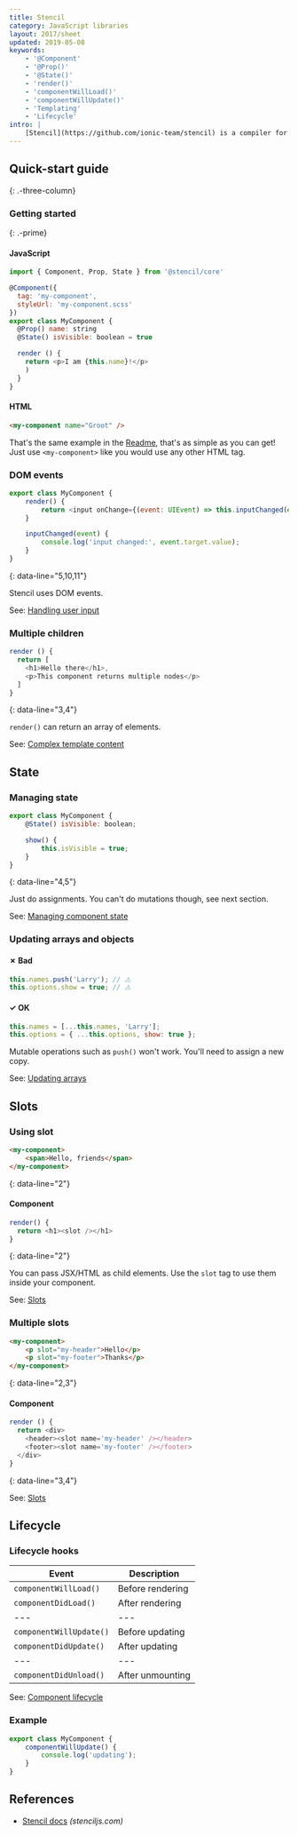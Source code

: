 ```yaml
---
title: Stencil
category: JavaScript libraries
layout: 2017/sheet
updated: 2019-05-08
keywords:
    - '@Component'
    - '@Prop()'
    - '@State()'
    - 'render()'
    - 'componentWillLoad()'
    - 'componentWillUpdate()'
    - 'Templating'
    - 'Lifecycle'
intro: |
    [Stencil](https://github.com/ionic-team/stencil) is a compiler for web components made by the Ionic team. This guide targets Stencil v0.0.5.
---
```


## Quick-start guide

{: .-three-column}

### Getting started

{: .-prime}

#### JavaScript

```js
import { Component, Prop, State } from '@stencil/core'

@Component({
  tag: 'my-component',
  styleUrl: 'my-component.scss'
})
export class MyComponent {
  @Prop() name: string
  @State() isVisible: boolean = true

  render () {
    return <p>I am {this.name}!</p>
    )
  }
}
```

#### HTML

```html
<my-component name="Groot" />
```

That's the same example in the [Readme](https://github.com/ionic-team/stencil), that's as simple as you can get! Just use `<my-component>` like you would use any other HTML tag.

### DOM events

```js
export class MyComponent {
    render() {
        return <input onChange={(event: UIEvent) => this.inputChanged(event)} />;
    }

    inputChanged(event) {
        console.log('input changed:', event.target.value);
    }
}
```

{: data-line="5,10,11"}

Stencil uses DOM events.

See: [Handling user input](https://stenciljs.com/docs/templating/#handling-user-input)

### Multiple children

```js
render () {
  return [
    <h1>Hello there</h1>,
    <p>This component returns multiple nodes</p>
  ]
}
```

{: data-line="3,4"}

`render()` can return an array of elements.

See: [Complex template content](https://stenciljs.com/docs/templating#complex-template-content)

## State

### Managing state

```js
export class MyComponent {
    @State() isVisible: boolean;

    show() {
        this.isVisible = true;
    }
}
```

{: data-line="4,5"}

Just do assignments. You can't do mutations though, see next section.

See: [Managing component state](https://stenciljs.com/docs/decorators#managing-component-state)

### Updating arrays and objects

#### ✗ Bad

```js
this.names.push('Larry'); // ⚠️
this.options.show = true; // ⚠️
```

#### ✓ OK

```js
this.names = [...this.names, 'Larry'];
this.options = { ...this.options, show: true };
```

Mutable operations such as `push()` won't work. You'll need to assign a new copy.

See: [Updating arrays](https://stenciljs.com/docs/reactive-data/#updating-arrays)

## Slots

### Using slot

```html
<my-component>
    <span>Hello, friends</span>
</my-component>
```

{: data-line="2"}

#### Component

```js
render() {
  return <h1><slot /></h1>
}
```

{: data-line="2"}

You can pass JSX/HTML as child elements. Use the `slot` tag to use them inside your component.

See: [Slots](https://stenciljs.com/docs/templating#slots)

### Multiple slots

```html
<my-component>
    <p slot="my-header">Hello</p>
    <p slot="my-footer">Thanks</p>
</my-component>
```

{: data-line="2,3"}

#### Component

```js
render () {
  return <div>
    <header><slot name='my-header' /></header>
    <footer><slot name='my-footer' /></footer>
  </div>
}
```

{: data-line="3,4"}

See: [Slots](https://stenciljs.com/docs/templating#slots)

## Lifecycle

### Lifecycle hooks

| Event                   | Description      |
| ----------------------- | ---------------- |
| `componentWillLoad()`   | Before rendering |
| `componentDidLoad()`    | After rendering  |
| ---                     | ---              |
| `componentWillUpdate()` | Before updating  |
| `componentDidUpdate()`  | After updating   |
| ---                     | ---              |
| `componentDidUnload()`  | After unmounting |

See: [Component lifecycle](https://stenciljs.com/docs/component-lifecycle)

### Example

```js
export class MyComponent {
    componentWillUpdate() {
        console.log('updating');
    }
}
```

## References

-   [Stencil docs](https://stenciljs.com/docs/) _(stenciljs.com)_
